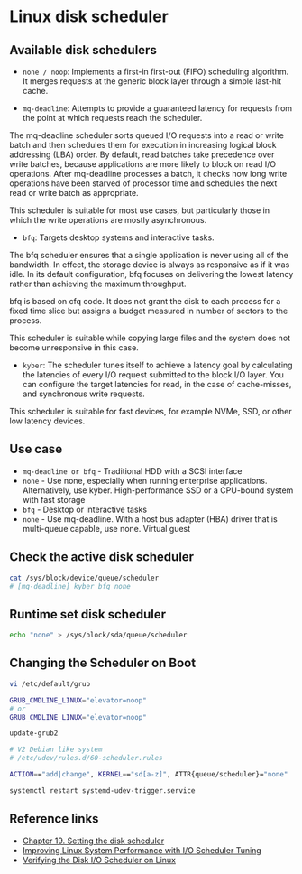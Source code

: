 # Linux disk scheduler

## Available disk schedulers

- `none / noop`: Implements a first-in first-out (FIFO) scheduling algorithm. It merges requests at the generic block layer through a simple last-hit cache.

- `mq-deadline`: Attempts to provide a guaranteed latency for requests from the point at which requests reach the scheduler.

The mq-deadline scheduler sorts queued I/O requests into a read or write batch and then schedules them for execution in increasing logical block addressing (LBA) order. By default, read batches take precedence over write batches, because applications are more likely to block on read I/O operations. After mq-deadline processes a batch, it checks how long write operations have been starved of processor time and schedules the next read or write batch as appropriate.

This scheduler is suitable for most use cases, but particularly those in which the write operations are mostly asynchronous.

- `bfq`: Targets desktop systems and interactive tasks.

The bfq scheduler ensures that a single application is never using all of the bandwidth. In effect, the storage device is always as responsive as if it was idle. In its default configuration, bfq focuses on delivering the lowest latency rather than achieving the maximum throughput.

bfq is based on cfq code. It does not grant the disk to each process for a fixed time slice but assigns a budget measured in number of sectors to the process.

This scheduler is suitable while copying large files and the system does not become unresponsive in this case.

- `kyber`: The scheduler tunes itself to achieve a latency goal by calculating the latencies of every I/O request submitted to the block I/O layer. You can configure the target latencies for read, in the case of cache-misses, and synchronous write requests.

This scheduler is suitable for fast devices, for example NVMe, SSD, or other low latency devices.

## Use case

- `mq-deadline or bfq` - Traditional HDD with a SCSI interface
- `none` - Use none, especially when running enterprise applications. Alternatively, use kyber. High-performance SSD or a CPU-bound system with fast storage
- `bfq` -  Desktop or interactive tasks
- `none` - Use mq-deadline. With a host bus adapter (HBA) driver that is multi-queue capable, use none. Virtual guest

## Check the active disk scheduler

```bash
cat /sys/block/device/queue/scheduler
# [mq-deadline] kyber bfq none
```

## Runtime set disk scheduler

```bash
echo "none" > /sys/block/sda/queue/scheduler
```

## Changing the Scheduler on Boot

```bash
vi /etc/default/grub

GRUB_CMDLINE_LINUX="elevator=noop"
# or
GRUB_CMDLINE_LINUX="elevator=noop"

update-grub2

# V2 Debian like system
# /etc/udev/rules.d/60-scheduler.rules

ACTION=="add|change", KERNEL=="sd[a-z]", ATTR{queue/scheduler}="none"

systemctl restart systemd-udev-trigger.service
```

## Reference links

- [Chapter 19. Setting the disk scheduler](https://access.redhat.com/documentation/en-us/red_hat_enterprise_linux/8/html/managing_storage_devices/setting-the-disk-scheduler_managing-storage-devices)
- [Improving Linux System Performance with I/O Scheduler Tuning](https://www.cloudbees.com/blog/linux-io-scheduler-tuning)
- [Verifying the Disk I/O Scheduler on Linux](https://docs.oracle.com/en/database/oracle/oracle-database/19/cwlin/setting-the-disk-io-scheduler-on-linux.html#GUID-B59FCEFB-20F9-4E64-8155-7A61B38D8CDF)
